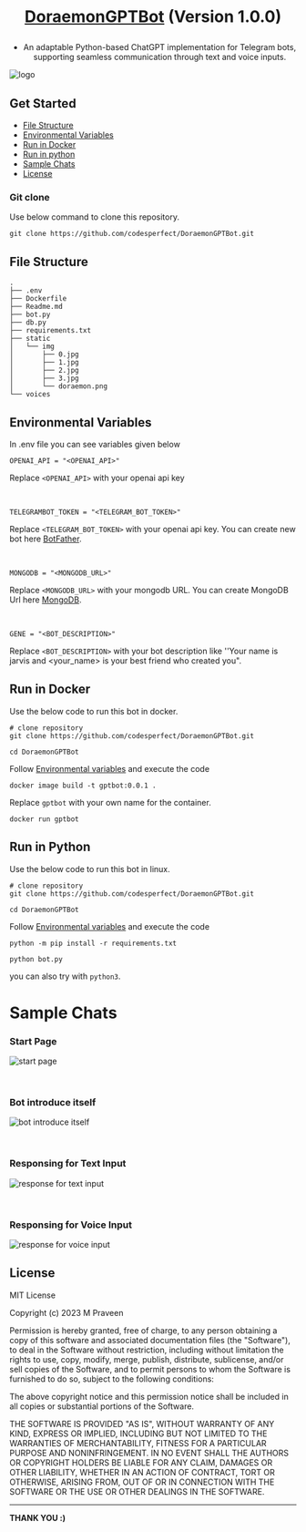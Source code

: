 # <p align="center">[**DoraemonGPTBot**](https://t.me/DoraemonGPTBot) (Version 1.0.0)

- <p align="center">An adaptable Python-based ChatGPT implementation for Telegram bots, supporting seamless communication through text and voice inputs.</p>

![logo](static/img/doraemon.png)

## **Get Started**

- [File Structure](#file-structure)
- [Environmental Variables](#environmental-variables)
- [Run in Docker](#run-in-docker)
- [Run in python](#run-in-python)
- [Sample Chats](#sample-chats)
- [License](#license)

### Git clone

<p> Use below command to clone this repository.</p>

``` 
git clone https://github.com/codesperfect/DoraemonGPTBot.git
```

## **File Structure**

```
.
├── .env
├── Dockerfile
├── Readme.md
├── bot.py
├── db.py
├── requirements.txt
├── static
│   └── img
│       ├── 0.jpg
│       ├── 1.jpg
│       ├── 2.jpg
│       ├── 3.jpg
│       └── doraemon.png
└── voices
```

## **Environmental Variables**

<p>In <a color="blue">.env</a> file you can see variables given below</p>

```
OPENAI_API = "<OPENAI_API>" 
```
Replace ```<OPENAI_API>``` with your openai api key

<br>

```
TELEGRAMBOT_TOKEN = "<TELEGRAM_BOT_TOKEN>"
```
Replace ```<TELEGRAM_BOT_TOKEN>``` with your openai api key. You can create new bot here [BotFather](https://t.me/BotFather).

<br>

```
MONGODB = "<MONGODB_URL>"
```
Replace ```<MONGODB_URL>``` with your mongodb URL. You can create MongoDB Url here [MongoDB](https://mongodb.com).

<br>

```
GENE = "<BOT_DESCRIPTION>"
```
Replace ```<BOT_DESCRIPTION>``` with your bot description like ''Your name is jarvis and <your_name> is your best friend who created you".

## **Run in Docker**

Use the below code to run this bot in docker.


```
# clone repository
git clone https://github.com/codesperfect/DoraemonGPTBot.git

cd DoraemonGPTBot
```

Follow [Environmental variables](#environmental-variables) and execute the code 

```
docker image build -t gptbot:0.0.1 .
```
Replace ```gptbot``` with your own name for the container.

```
docker run gptbot
```

## **Run in Python**

Use the below code to run this bot in linux.


```
# clone repository
git clone https://github.com/codesperfect/DoraemonGPTBot.git

cd DoraemonGPTBot
```

Follow [Environmental variables](#environmental-variables) and execute the code 

```
python -m pip install -r requirements.txt

python bot.py
```

you can also try with ```python3```.

# **Sample Chats**

### **Start Page**
![start page](static/img/0.jpg)

<br>

### **Bot introduce itself**
![bot introduce itself](static/img/1.jpg)

<br>

### **Responsing for Text Input**
![response for text input](static/img/2.jpg)

<br>

### **Responsing for Voice Input**
![response for voice input](static/img/3.jpg)

## **License**

MIT License

Copyright (c) 2023 M Praveen

Permission is hereby granted, free of charge, to any person obtaining a copy
of this software and associated documentation files (the "Software"), to deal
in the Software without restriction, including without limitation the rights
to use, copy, modify, merge, publish, distribute, sublicense, and/or sell
copies of the Software, and to permit persons to whom the Software is
furnished to do so, subject to the following conditions:

The above copyright notice and this permission notice shall be included in all
copies or substantial portions of the Software.

THE SOFTWARE IS PROVIDED "AS IS", WITHOUT WARRANTY OF ANY KIND, EXPRESS OR
IMPLIED, INCLUDING BUT NOT LIMITED TO THE WARRANTIES OF MERCHANTABILITY,
FITNESS FOR A PARTICULAR PURPOSE AND NONINFRINGEMENT. IN NO EVENT SHALL THE
AUTHORS OR COPYRIGHT HOLDERS BE LIABLE FOR ANY CLAIM, DAMAGES OR OTHER
LIABILITY, WHETHER IN AN ACTION OF CONTRACT, TORT OR OTHERWISE, ARISING FROM,
OUT OF OR IN CONNECTION WITH THE SOFTWARE OR THE USE OR OTHER DEALINGS IN THE
SOFTWARE.

---

**THANK YOU :)**
